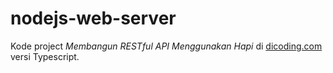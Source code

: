 # nodejs-web-server

Kode project <i>Membangun RESTful API Menggunakan Hapi</i> di [dicoding.com](https://www.dicoding.com/academies/261) versi Typescript.
